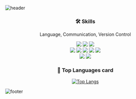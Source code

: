 <!-- ![header](https://capsule-render.vercel.app/api?type=slice&text=Lee%20Soyoung&fontSize=50&rotate=8&color=0:fffaf0,100:f4c2c2&fontAlign=80&fontAlignY=20)-->


![header](https://capsule-render.vercel.app/api?type=Waving&height=100&color=0:B0C4DE,100:87CEFA)
<div align="center">

### 🛠 Skills

Language, Communication, Version Control 
  
<p align="center">
<img src="https://img.shields.io/badge/Android-3DDC84?style=flat-square&logo=Android&logoColor=white"/></a>
<img src="https://img.shields.io/badge/JAVA-007396?style=flat-square&logo=java&logoColor=white"/></a>
<img src="https://img.shields.io/badge/Kotlin-7F52FF?style=flat-square&logo=Kotlin&logoColor=white"/></a>
<br>
<img src="https://img.shields.io/badge/Jira-0052CC?style=flat-square&logo=Jira&logoColor=white"/></a>
<img src="https://img.shields.io/badge/Confluence-172B4D?style=flat-square&logo=Confluence&logoColor=white"/></a>
<img src="https://img.shields.io/badge/Figma-F24E1E?style=flat-square&logo=Figma&logoColor=white"/></a>
<img src="https://img.shields.io/badge/Zeplin-4479A1?style=flat-square&logo=Zeplin&logoColor=white"/></a>
<img src="https://img.shields.io/badge/Slack-4A154B?style=flat-square&logo=slack&logoColor=white"/></a>
<br>
<img src="https://img.shields.io/badge/GitHub-181717?style=flat-square&logo=GitHub&logoColor=white"/></a>
<img src="https://img.shields.io/badge/GitLab-FCA121?style=flat-square&logo=GitLab&logoColor=white"/></a>
<br>
</p>


### 📝 Top Languages card
[![Top Langs](https://github-readme-stats.vercel.app/api/top-langs/?username=olivia-soy&layout=compact)](https://github.com/anuraghazra/github-readme-stats)
</div>

![footer](https://capsule-render.vercel.app/api?type=Waving&height=100&section=footer&color=0:ADFF2F,100:008080)
